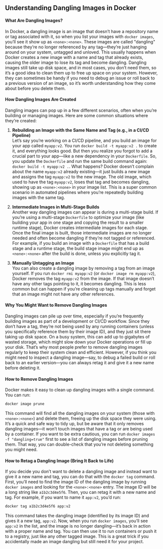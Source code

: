 ## Understanding Dangling Images in Docker

#### What Are Dangling Images?
In Docker, a dangling image is an image that doesn’t have a repository name or tag associated with it, so when you list your images with `docker images`, you’ll see it show up as `<none>:<none>`. These images are called "dangling" because they’re no longer referenced by any tag—they’re just hanging around on your system, untagged and unloved. This usually happens when Docker creates a new image with a name and tag that already exists, causing the older image to lose its tag and become dangling. Dangling images still take up disk space, and in most cases, you don’t need them, so it’s a good idea to clean them up to free up space on your system. However, they can sometimes be handy if you need to debug an issue or roll back to a previous version of an image, so it’s worth understanding how they come about before you delete them.

#### How Dangling Images Are Created
Dangling images can pop up in a few different scenarios, often when you’re building or managing images. Here are some common situations where they’re created:

1. **Rebuilding an Image with the Same Name and Tag (e.g., in a CI/CD Pipeline)**  
   Let’s say you’re working on a CI/CD pipeline, and you build an image for your app called `myapp:v2`. You run `docker build -t myapp:v2 .` to create it, and everything looks good. But then you realize you forgot to add a crucial part to your app—like a new dependency in your `Dockerfile`. So, you update the `Dockerfile` and run the same build command again: `docker build -t myapp:v2 .`. What happens? Docker doesn’t complain about the name `myapp:v2` already existing—it just builds a new image and assigns the tag `myapp:v2` to the new image. The old image, which used to have the tag `myapp:v2`, loses that tag and becomes dangling, showing up as `<none>:<none>` in your image list. This is a super common scenario in automated pipelines where you’re repeatedly building images with the same tag.

2. **Intermediate Images in Multi-Stage Builds**  
   Another way dangling images can appear is during a multi-stage build. If you’re using a multi-stage `Dockerfile` to optimize your image (like building your app in one stage and copying the result to a smaller runtime stage), Docker creates intermediate images for each stage. Once the final image is built, those intermediate images are no longer needed and often become dangling if they’re not tagged or referenced. For example, if you build an image with a `Dockerfile` that has a build stage and a runtime stage, the build stage image might end up as `<none>:<none>` after the build is done, unless you explicitly tag it.

3. **Manually Untagging an Image**  
   You can also create a dangling image by removing a tag from an image yourself. If you run `docker rmi myapp:v2` (or `docker image rm myapp:v2`), Docker removes the tag `myapp:v2` from the image. If that image doesn’t have any other tags pointing to it, it becomes dangling. This is less common but can happen if you’re cleaning up tags manually and forget that an image might not have any other references.

#### Why You Might Want to Remove Dangling Images
Dangling images can pile up over time, especially if you’re frequently building images as part of a development or CI/CD workflow. Since they don’t have a tag, they’re not being used by any running containers (unless you specifically reference them by their image ID), and they just sit there taking up disk space. On a busy system, this can add up to gigabytes of wasted storage, which might slow down your Docker operations or fill up your disk. That’s why most people prefer to remove dangling images regularly to keep their system clean and efficient. However, if you think you might need to inspect a dangling image—say, to debug a failed build or roll back to an earlier version—you can always retag it and give it a new name before deleting it.

#### How to Remove Dangling Images
Docker makes it easy to clean up dangling images with a single command. You can run:

```bash
docker image prune
```

This command will find all the dangling images on your system (those with `<none>:<none>`) and delete them, freeing up the disk space they were using. It’s a quick and safe way to tidy up, but be aware that it only removes dangling images—it won’t touch images that have a tag or are being used by a container. If you want to be extra cautious, you can run `docker images -f "dangling=true"` first to see a list of dangling images before pruning them. That way, you can double-check that you’re not deleting something you might need.

#### How to Retag a Dangling Image (Bring It Back to Life)
If you decide you don’t want to delete a dangling image and instead want to give it a new name and tag, you can do that with the `docker tag` command. First, you’ll need to find the image ID of the dangling image by running `docker images` and looking for the `<none>:<none>` entry. The image ID will be a long string like `a1b2c3d4e5f6`. Then, you can retag it with a new name and tag. For example, if you want to name it `app:v2`, you’d run:

```bash
docker tag a1b2c3d4e5f6 app:v2
```

This command takes the dangling image (identified by its image ID) and gives it a new tag, `app:v2`. Now, when you run `docker images`, you’ll see `app:v2` in the list, and the image is no longer dangling—it’s back in action with a proper name and tag. You can then use it to run containers or push it to a registry, just like any other tagged image. This is a great trick if you accidentally made an image dangling but still need it for your project.